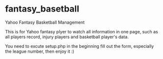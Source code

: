 fantasy_basetball
=================

Yahoo Fantasy Basketball Management

This is for Yahoo fantasy plyer to watch all information in one page, such as all players record, injury players and basketball player's data.

You need to excute setup.php in the beginning fill out the form, especially the league number, then enjoy it :)
